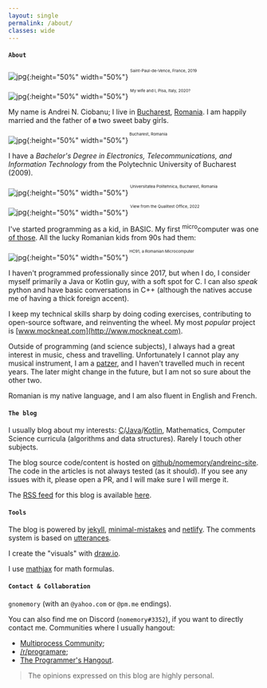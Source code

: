 ```yaml
---
layout: single
permalink: /about/
classes: wide
---
```


#### `About`

![jpg]({{site.url}}/assets/images/about/me-it.jpg){:height="50%" width="50%"}
<sup><sup><sup>Saint-Paul-de-Vence, France, 2019</sup></sup></sup>

![jpg]({{site.url}}/assets/images/about/me-it2.jpg){:height="50%" width="50%"}
<sup><sup><sup>My wife and I, Pisa, Italy, 2020?</sup></sup></sup>

My name is Andrei N. Ciobanu; I live in [Bucharest](https://en.wikipedia.org/wiki/Bucharest), [Romania](https://en.wikipedia.org/wiki/Romania). I am happily married and the father of ~~a~~ two sweet baby girls. 

![jpg]({{site.url}}/assets/images/about/bucuresti.jpg){:height="50%" width="50%"}<sup><sup><sup> Bucharest, Romania</sup></sup></sup>

I have a *Bachelor's Degree in Electronics, Telecommunications, and Information Technology* from the Polytechnic University of Bucharest (2009). 

![jpg]({{site.url}}/assets/images/about/politehnica.jpeg){:height="50%" width="50%"}
<sup><sup><sup> Universitatea Politehnica, Bucharest, Romania</sup></sup></sup>

![jpg]({{site.url}}/assets/images/about/qtest1.jpg){:height="50%" width="50%"}
<sup><sup><sup>View from the Qualitest Office, 2022</sup></sup></sup>

I've started programming as a kid, in BASIC. My first <sup>micro</sup>computer was one [of those](https://muzeuldecalculatoare.ro/2018/09/23/i-c-e-felix-hc-91/). All the lucky Romanian kids from 90s had them:

![jpg]({{site.url}}/assets/images/about/hc91.jpg){:height="50%" width="50%"}<sup><sup><sup> HC91, a Romanian Microcomputer</sup></sup></sup>

I haven't programmed professionally since 2017, but when I do, I consider myself primarily a Java or Kotlin guy, with a soft spot for C. I can also *speak* python and have basic conversations in C++ (although the natives accuse me of having a thick foreign accent). 

I keep my technical skills sharp by doing coding exercises, contributing to open-source software, and reinventing the wheel. My most *popular* project is [www.mockneat.com](http://www.mockneat.com). 

Outside of programming (and science subjects), I always had a great interest in music, chess and travelling. Unfortunately I cannot play any musical instrument, I am a [patzer](https://www.merriam-webster.com/dictionary/patzer), and I haven't travelled much in recent years. The later might change in the future, but I am not so sure about the other two.

Romanian is my native language, and I am also fluent in English and French.

#### `The blog`

I usually blog about my interests: [C]({{site.url}}/categories/#c)/[Java]({{site.url}}/categories/#java)/[Kotlin]({{site.url}}/categories/#kotlin), Mathematics, Computer Science curricula (algorithms and data structures). Rarely I touch other subjects. 

The blog source code/content is hosted on [github/nomemory/andreinc-site](https://github.com/nomemory/andreinc-site). The code in the articles is not always tested (as it should). If you see any issues with it, please open a PR, and I will make sure I will merge it. 

The [RSS feed](https://en.wikipedia.org/wiki/RSS) for this blog is available [here]({{site.url}}/feed.xml). 

#### `Tools`

The blog is powered by [jekyll](https://jekyllrb.com/), [minimal-mistakes](https://mmistakes.github.io/minimal-mistakes/) and [netlify](https://www.netlify.com/). The comments system is based on [utterances](https://utteranc.es/).

I create the "visuals" with [draw.io](https://drawio-app.com/). 

I use [mathjax](https://www.mathjax.org/) for math formulas.

#### `Contact & Collaboration` 

`gnomemory` (with an `@yahoo.com` or `@pm.me` endings). 

You can also find me on Discord (`nomemory#3352`), if you want to directly contact me. Communities where I usually hangout:
* [Multiprocess Community](https://discord.gg/vX99Fzrb);
* [/r/programare](https://discord.gg/tbfwFCX3);
* [The Programmer's Hangout](https://discord.gg/programming).

> The opinions expressed on this blog are highly personal. 
